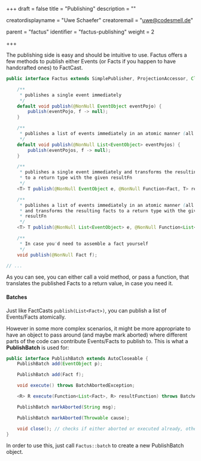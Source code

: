 +++
draft = false
title = "Publishing"
description = ""

creatordisplayname = "Uwe Schaefer"
creatoremail = "uwe@codesmell.de"


parent = "factus"
identifier = "factus-publishing"
weight = 2

+++

The publishing side is easy and should be intuitive to use. Factus offers a few methods to publish either Events (or Facts if you happen to have handcrafted ones) to FactCast.

```java
public interface Factus extends SimplePublisher, ProjectionAccessor, Closeable {

    /**
     * publishes a single event immediately
     */
    default void publish(@NonNull EventObject eventPojo) {
        publish(eventPojo, f -> null);
    }

    /**
     * publishes a list of events immediately in an atomic manner (all or none)
     */
    default void publish(@NonNull List<EventObject> eventPojos) {
        publish(eventPojos, f -> null);
    }

    /**
     * publishes a single event immediately and transforms the resulting facts
     * to a return type with the given resultFn
     */
    <T> T publish(@NonNull EventObject e, @NonNull Function<Fact, T> resultFn);

    /**
     * publishes a list of events immediately in an atomic manner (all or none)
     * and transforms the resulting facts to a return type with the given
     * resultFn
     */
    <T> T publish(@NonNull List<EventObject> e, @NonNull Function<List<Fact>, T> resultFn);

    /**
     * In case you'd need to assemble a fact yourself
     */
    void publish(@NonNull Fact f);

// ...

```

As you can see, you can either call a void method, or pass a function, that translates the published Facts to a return value, in case you need it.

#### Batches

Just like FactCasts `publish(List<Fact>)`, you can publish a list of Events/Facts atomically. 

However in some more complex scenarios, it might be more appropriate to have an object to pass around (and maybe mark aborted) where different parts of the code can contribute Events/Facts to publish to.
This is what a **PublishBatch** is used for:

```java
public interface PublishBatch extends AutoCloseable {
    PublishBatch add(EventObject p);

    PublishBatch add(Fact f);

    void execute() throws BatchAbortedException;

    <R> R execute(Function<List<Fact>, R> resultFunction) throws BatchAbortedException;

    PublishBatch markAborted(String msg);

    PublishBatch markAborted(Throwable cause);

    void close(); // checks if either aborted or executed already, otherwise will execute 
}

```

In order to use this, just call `Factus::batch` to create a new PublishBatch object.
  
  

